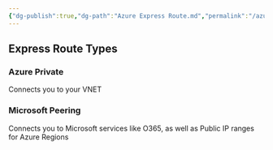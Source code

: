 ```yaml
---
{"dg-publish":true,"dg-path":"Azure Express Route.md","permalink":"/azure-express-route/","tags":["notes"]}
---
```



## Express Route Types

### Azure Private

Connects you to your VNET

### Microsoft Peering

Connects you to Microsoft services like O365, as well as Public IP ranges for Azure Regions
